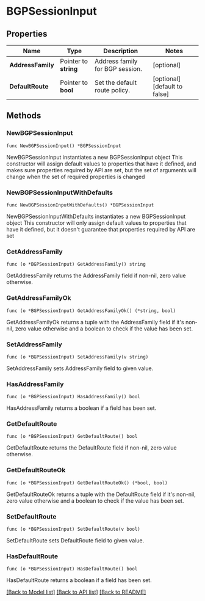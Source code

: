# BGPSessionInput

## Properties

Name | Type | Description | Notes
------------ | ------------- | ------------- | -------------
**AddressFamily** | Pointer to **string** | Address family for BGP session. | [optional] 
**DefaultRoute** | Pointer to **bool** | Set the default route policy. | [optional] [default to false]

## Methods

### NewBGPSessionInput

`func NewBGPSessionInput() *BGPSessionInput`

NewBGPSessionInput instantiates a new BGPSessionInput object
This constructor will assign default values to properties that have it defined,
and makes sure properties required by API are set, but the set of arguments
will change when the set of required properties is changed

### NewBGPSessionInputWithDefaults

`func NewBGPSessionInputWithDefaults() *BGPSessionInput`

NewBGPSessionInputWithDefaults instantiates a new BGPSessionInput object
This constructor will only assign default values to properties that have it defined,
but it doesn't guarantee that properties required by API are set

### GetAddressFamily

`func (o *BGPSessionInput) GetAddressFamily() string`

GetAddressFamily returns the AddressFamily field if non-nil, zero value otherwise.

### GetAddressFamilyOk

`func (o *BGPSessionInput) GetAddressFamilyOk() (*string, bool)`

GetAddressFamilyOk returns a tuple with the AddressFamily field if it's non-nil, zero value otherwise
and a boolean to check if the value has been set.

### SetAddressFamily

`func (o *BGPSessionInput) SetAddressFamily(v string)`

SetAddressFamily sets AddressFamily field to given value.

### HasAddressFamily

`func (o *BGPSessionInput) HasAddressFamily() bool`

HasAddressFamily returns a boolean if a field has been set.

### GetDefaultRoute

`func (o *BGPSessionInput) GetDefaultRoute() bool`

GetDefaultRoute returns the DefaultRoute field if non-nil, zero value otherwise.

### GetDefaultRouteOk

`func (o *BGPSessionInput) GetDefaultRouteOk() (*bool, bool)`

GetDefaultRouteOk returns a tuple with the DefaultRoute field if it's non-nil, zero value otherwise
and a boolean to check if the value has been set.

### SetDefaultRoute

`func (o *BGPSessionInput) SetDefaultRoute(v bool)`

SetDefaultRoute sets DefaultRoute field to given value.

### HasDefaultRoute

`func (o *BGPSessionInput) HasDefaultRoute() bool`

HasDefaultRoute returns a boolean if a field has been set.


[[Back to Model list]](../README.md#documentation-for-models) [[Back to API list]](../README.md#documentation-for-api-endpoints) [[Back to README]](../README.md)


